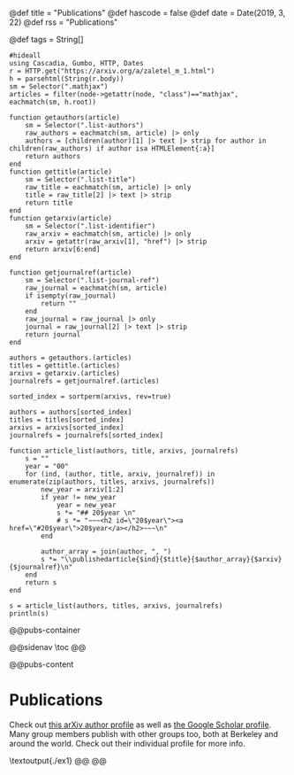 @def title = "Publications"
@def hascode = false
@def date = Date(2019, 3, 22)
@def rss = "Publications"

@def tags = String[]

```julia:./ex1
#hideall
using Cascadia, Gumbo, HTTP, Dates
r = HTTP.get("https://arxiv.org/a/zaletel_m_1.html")
h = parsehtml(String(r.body))
sm = Selector(".mathjax")
articles = filter(node->getattr(node, "class")=="mathjax", eachmatch(sm, h.root))

function getauthors(article)
    sm = Selector(".list-authors")
    raw_authors = eachmatch(sm, article) |> only
    authors = [children(author)[1] |> text |> strip for author in children(raw_authors) if author isa HTMLElement{:a}]
    return authors
end
function gettitle(article)
    sm = Selector(".list-title")
    raw_title = eachmatch(sm, article) |> only
    title = raw_title[2] |> text |> strip
    return title
end
function getarxiv(article)
    sm = Selector(".list-identifier")
    raw_arxiv = eachmatch(sm, article) |> only
    arxiv = getattr(raw_arxiv[1], "href") |> strip
    return arxiv[6:end]
end

function getjournalref(article)
    sm = Selector(".list-journal-ref")
    raw_journal = eachmatch(sm, article)
    if isempty(raw_journal)
        return ""
    end
    raw_journal = raw_journal |> only
    journal = raw_journal[2] |> text |> strip
    return journal
end

authors = getauthors.(articles)
titles = gettitle.(articles)
arxivs = getarxiv.(articles)
journalrefs = getjournalref.(articles)

sorted_index = sortperm(arxivs, rev=true)

authors = authors[sorted_index]
titles = titles[sorted_index]
arxivs = arxivs[sorted_index]
journalrefs = journalrefs[sorted_index]

function article_list(authors, title, arxivs, journalrefs)
    s = ""
    year = "00"
    for (ind, (author, title, arxiv, journalref)) in enumerate(zip(authors, titles, arxivs, journalrefs))
        new_year = arxiv[1:2]
        if year != new_year
            year = new_year
            s *= "## 20$year \n"
            # s *= "~~~<h2 id=\"20$year\"><a href=\"#20$year\">20$year</a></h2>~~~\n"
        end

        author_array = join(author, ", ")
        s *= "\\publishedarticle{$ind}{$title}{$author_array}{$arxiv}{$journalref}\n"
    end
    return s
end

s = article_list(authors, titles, arxivs, journalrefs)
println(s)
```



@@pubs-container


@@sidenav
\toc
@@

@@pubs-content
# Publications

Check out [this arXiv author profile](https://arxiv.org/a/zaletel_m_1.html) as well as [the Google Scholar profile](https://scholar.google.com/citations?user=LGNFXjwAAAAJ&hl=en).
Many group members publish with other groups too, both at Berkeley and around the world. Check out their individual profile for more info.


\textoutput{./ex1}
@@
@@
